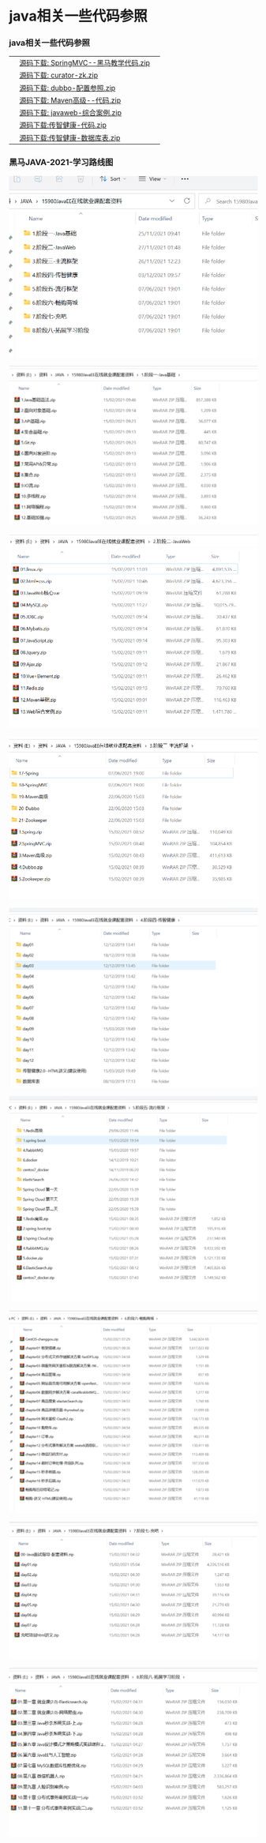 

# java相关一些代码参照

### java相关一些代码参照



|      |                                                              |      |
| ---- | ------------------------------------------------------------ | ---- |
|      | [源码下载: SpringMVC--黑马教学代码.zip](源码下载:SpringMVC--黑马教学代码.zip) |      |
|      | [源码下载: curator-zk.zip](源码下载:curator-zk.zip)          |      |
|      | [源码下载: dubbo-配置参照.zip](源码下载:dubbo-配置参照.zip)  |      |
|      | [源码下载: Maven高级--代码.zip](源码下载:Maven高级--代码.zip) |      |
|      | [源码下载: javaweb-综合案例.zip](源码下载:javaweb-综合案例.zip) |      |
|      | [源码下载:传智健康-代码.zip](源码下载:传智健康-代码.zip)     |      |
|      | [源码下载:传智健康-数据库表.zip](源码下载:传智健康-数据库表.zip) |      |

### 黑马JAVA-2021-学习路线图

![image-20211203102658552](java相关一些代码参照.assets/image-20211203102658552.png)

![image-20211203115908000](java相关一些代码参照.assets/image-20211203115908000.png)

![image-20211203115943913](java相关一些代码参照.assets/image-20211203115943913.png)

![image-20211203120014945](java相关一些代码参照.assets/image-20211203120014945.png)

![image-20211203120044263](java相关一些代码参照.assets/image-20211203120044263.png)

![image-20211203120105992](java相关一些代码参照.assets/image-20211203120105992.png)

![image-20211203120123567](java相关一些代码参照.assets/image-20211203120123567.png)

![image-20211203120143833](java相关一些代码参照.assets/image-20211203120143833.png)

![image-20211203120213096](java相关一些代码参照.assets/image-20211203120213096.png)
